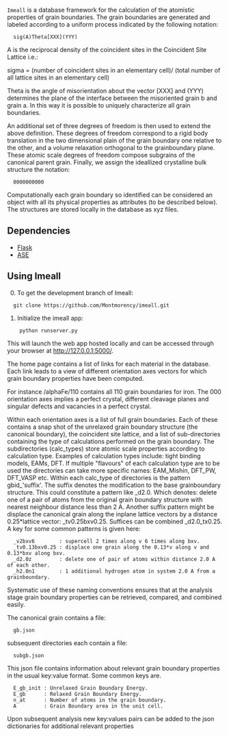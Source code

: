 `Imeall` is a database framework for the calculation of 
the atomistic properties of grain boundaries.
The grain boundaries are generated and labeled according to 
a uniform process  indicated by the following notation:

```
  sig(A)Theta[XXX](YYY)
```

A is the reciprocal density of the coincident sites
in the Coincident Site Lattice i.e.:

sigma = (number of coincident sites in an elementary cell)/
(total number of all lattice sites in an elementary cell)

Theta is the angle of misorientation about the vector [XXX]
and (YYY) determines the plane of the interface between
the misoriented grain b and grain a. In this way it is possible
to uniquely characterize all grain boundaries. 

An additional set of three degrees of freedom is then used to extend 
the above definition. These degrees of freedom correspond to a 
rigid body translation in the two dimensional plain of the 
grain boundary one relative to the other, and a volume relaxation
orthogonal to the grainboundary plane. These atomic scale degrees
of freedom compose subgrains of the canonical parent grain.
Finally, we assign the ideallized crystalline bulk structure the notation:

```
  0000000000
```

Computationally each grain boundary so identified can be considered an
object with all its physical properties as attributes (to be described below).
The structures are stored locally in the database as xyz files.

## Dependencies
  - [Flask](http://flask.pocoo.org/)
  - [ASE](https://wiki.fysik.dtu.dk/ase/)

## Using Imeall

0. To get the development branch of Imeall:
```
  git clone https://github.com/Montmorency/imeall.git
```

1. Initialize the imeall app:

```
    python runserver.py
```
This will launch the web app hosted locally and can be accessed through
your browser at http://127.0.0.1:5000/.

The home page contains a list of links for each material
in the database. Each link leads to a view of different orientation axes vectors for 
which grain boundary properties have been computed. 

For instance /alphaFe/110 contains all 110 grain boundaries for iron. The 000 
orientation axes implies a perfect crystal, different cleavage planes 
and singular defects and vacancies in a perfect crystal. 

Within each orientation axes is a list of full grain boundaries. 
Each of these contains a snap shot of the unrelaxed grain boundary structure
(the canonical boundary), the coincident site lattice, and a
list of sub-directories containing the type of calculations performed on the
grain boundary. The subdirectories (calc_types) store atomic scale 
properties according to calculation type. Examples of calculation types include:
tight binding models, EAMs, DFT. If multiple "flavours" of each calculation
type are to be used the directories can take more specific 
names: EAM_Mishin, DFT_PW, DFT_VASP etc.
Within each calc_type of directories is the pattern 
gbid_'suffix'. The suffix denotes the modification to the base grainboundary
structure. This could constitute a pattern like _d2.0. Which denotes:
delete one of a pair of atoms from the original grain 
boundary structure with nearest neighbour distance less than 2 A.
Another suffix pattern might be displace the canonical grain along the inplane
lattice vectors by a distance 0.25*lattice vector:
_tv0.25bxv0.25. Suffices can be combined _d2.0_tx0.25.
A key for some common patterns is given here:
```
  _v2bxv6        : supercell 2 times along v 6 times along bxv.
  _tv0.13bxv0.25 : displace one grain along the 0.13*v along v and 0.13*bxv along bxv.
  _d2.0z         : delete one of pair of atoms within distance 2.0 A of each other.
  _h2.0n1        : 1 additional hydrogen atom in system 2.0 A from a grainboundary.
```

Systematic use of these naming conventions ensures that at the analysis stage
grain boundary properties can be retrieved, compared, and combined easily.

The canonical grain contains a file: 
```
  gb.json
```
subsequent directories each contain a file:
```
  subgb.json
```
This json file contains information about relevant grain boundary properties
in the usual key:value format. Some common keys are. 
```
  E_gb_init : Unrelaxed Grain Boundary Energy.
  E_gb      : Relaxed Grain Boundary Energy.
  n_at      : Number of atoms in the grain boundary.
  A         : Grain Boundary area in the unit cell.
```
Upon subsequent analysis new key:values pairs can be added to the 
json dictionaries for additional relevant properties

